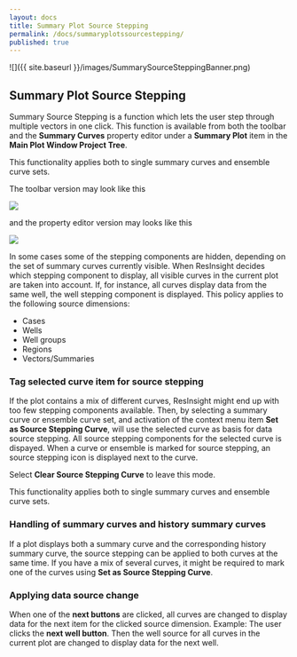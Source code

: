 ```yaml
---
layout: docs
title: Summary Plot Source Stepping
permalink: /docs/summaryplotssourcestepping/
published: true
---
```

![]({{ site.baseurl }}/images/SummarySourceSteppingBanner.png)

## Summary Plot Source Stepping
Summary Source Stepping is a function which lets the user step through multiple vectors in one click. This function is available from both the toolbar and the **Summary Curves** property editor under a **Summary Plot** item in the **Main Plot Window Project Tree**.

This functionality applies both to single summary curves and ensemble curve sets.

The toolbar version may look like this

![]({{site.baseurl}}/images/SummarySourceSteppingToolbar.png)

and the property editor version may looks like this

![]({{site.baseurl}}/images/SummarySourceSteppingPropertyEditor.png)

In some cases some of the stepping components are hidden, depending on the set of summary curves currently visible. When ResInsight decides which stepping component to display, all visible curves in the current plot are taken into account. If, for instance, all curves display data from the same well, the well stepping component is displayed. This policy applies to the following source dimensions:
- Cases
- Wells
- Well groups
- Regions
- Vectors/Summaries

### Tag selected curve item for source stepping
If the plot contains a mix of different curves, ResInsight might end up with too few stepping components available. Then, by selecting a summary curve or ensemble curve set, and activation of the context menu item **Set as Source Stepping Curve**, will use the selected curve as basis for data source stepping. All source stepping components for the selected curve is dispayed. When a curve or ensemble is marked for source stepping, an source stepping icon is displayed next to the curve.

Select **Clear Source Stepping Curve** to leave this mode.

This functionality applies both to single summary curves and ensemble curve sets.

### Handling of summary curves and history summary curves
If a plot displays both a summary curve and the corresponding history summary curve, the source stepping can be applied to both curves at the same time. If you have a mix of several curves, it might be required to mark one of the curves using **Set as Source Stepping Curve**.

### Applying data source change
When one of the **next buttons** are clicked, all curves are changed to display data for the next item for the clicked source dimension. Example: The user clicks the **next well button**. Then the well source for all curves in the current plot are changed to display data for the next well.
